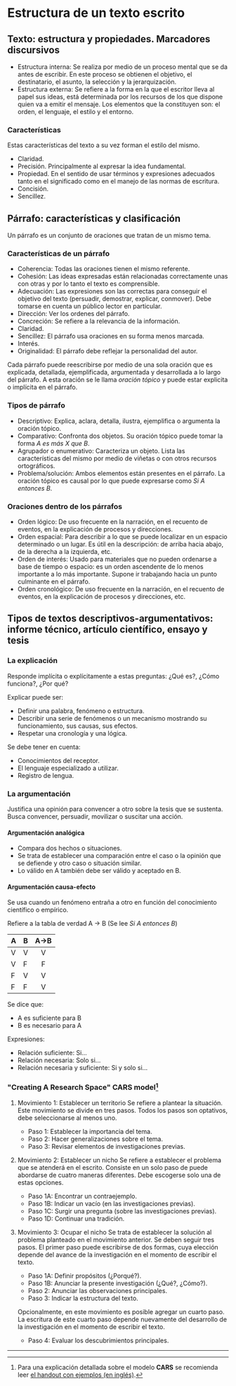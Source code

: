 # Estructura de un texto escrito

## Texto: estructura y propiedades. Marcadores discursivos

* Estructura interna: Se realiza por medio de un  proceso mental que se da antes de escribir. En
  este  proceso  se  obtienen el  objetivo,  el  destinatario,  el  asunto, la  selección  y  la
  jerarquización.
* Estructura externa: Se refiere a la forma en la que el escritor lleva al papel sus ideas, está
  determinada por los  recursos de los que dispone  quien va a emitir el  mensaje. Los elementos
  que la constituyen son: el orden, el lenguaje, el estilo y el entorno.

### Características

Estas características del texto a su vez forman el estilo del mismo.

* Claridad.
* Precisión. Principalmente al expresar la idea fundamental.
* Propiedad. En el sentido de usar términos y expresiones adecuados tanto en el significado como
  en el manejo de las normas de escritura.
* Concisión.
* Sencillez.

## Párrafo: características y clasificación

Un párrafo es un conjunto de oraciones que tratan de un mismo tema.

### Características de un párrafo

* Coherencia: Todas las oraciones tienen el mismo referente.
* Cohesión: Las ideas expresadas están relacionadas  correctamente unas con otras y por lo tanto
  el texto es comprensible.
* Adecuación: Las expresiones son las correctas para conseguir el objetivo del texto (persuadir,
  demostrar, explicar, conmover).  Debe tomarse en cuenta un público lector en particular.
* Dirección: Ver los ordenes del párrafo.
* Concreción: Se refiere a la relevancia de la información.
* Claridad.
* Sencillez: El párrafo usa oraciones en su forma menos marcada.
* Interés.
* Originalidad: El párrafo debe reflejar la personalidad del autor.

Cada párrafo  puede reescribirse  por medio  de una  sola oración  que es  explicada, detallada,
ejemplificada, argumentada y  desarrollada a lo largo  del párrafo.  A esta oración  se le llama
*oración tópico* y puede estar explicita o implícita en el párrafo.

### Tipos de párrafo

* Descriptivo: Explica, aclara, detalla, ilustra, ejemplifica o argumenta la oración tópico.
* Comparativo: Confronta dos objetos. Su oración tópico puede tomar la forma *A es más X que B*.
* Agrupador o enumerativo: Caracteriza un objeto.  Lista las características del mismo por medio
  de viñetas o con otros recursos ortográficos.
* Problema/solución: Ambos elementos están presentes en el párrafo.  La oración tópico es causal
  por lo que puede expresarse como *Si A entonces B*.

### Oraciones dentro de los párrafos

* Orden lógico: De  uso frecuente en la narración, en el recuento  de eventos, en la explicación
  de procesos y direcciones.
* Orden  espacial: Para describir  a lo que  se puede localizar en  un espacio determinado  o un
  lugar. Es útil en la descripción: de arriba hacia abajo, de la derecha a la izquierda, etc.
* Orden de interés: Usado para materiales que no pueden ordenarse a base de tiempo o espacio: es
  un orden ascendente de lo menos importante a lo más importante.  Supone ir trabajando hacia un
  punto culminante en el párrafo.
* Orden cronológico:  De uso  frecuente en  la narración,  en el  recuento de  eventos, en  la
  explicación de procesos y direcciones, etc.

## Tipos de textos descriptivos-argumentativos: informe técnico, artículo científico, ensayo y tesis

### La explicación

Responde implícita o explícitamente a estas preguntas: ¿Qué es?, ¿Cómo funciona?, ¿Por qué?

Explicar puede ser:
* Definir una palabra, fenómeno o estructura.
* Describir una serie de fenómenos o un mecanismo mostrando su funcionamiento, sus causas, sus efectos.
* Respetar una cronología y una lógica.

Se debe tener en cuenta:
* Conocimientos del receptor.
* El lenguaje especializado a utilizar.
* Registro de lengua.

### La argumentación

Justifica una  opinión para convencer a  otro sobre la  tesis que se sustenta.  Busca convencer,
persuadir, movilizar o suscitar una acción.

#### Argumentación analógica

* Compara dos hechos o situaciones.
* Se trata de establecer una comparación entre el  caso o la opinión que se defiende y otro caso
  o situación similar.
* Lo válido en A también debe ser válido y aceptado en B.

#### Argumentación causa-efecto

Se usa cuando un fenómeno entraña a otro en función del conocimiento científico o empírico.
    
Refiere a la tabla de verdad A -> B (Se lee *Si A entonces B*)
    
| A | B | A->B |
|---|---|:----:|
| V | V |   V  |
| V | F |   F  |
| F | V |   V  |
| F | F |   V  |
    
Se dice que:
* A es suficiente para B
* B es necesario para A
    
Expresiones:
* Relación suficiente: Si...
* Relación necesaria: Solo si...
* Relación necesaria y suficiente: Si y solo si...

### "Creating A Research Space" **CARS** model[^1]

1. Movimiento 1: Establecer un territorio
   Se refiere a plantear la situación. Este movimiento  se divide en tres pasos. Todos los pasos
   son optativos, debe seleccionarse al menos uno.
   * Paso 1: Establecer la importancia del tema.
   * Paso 2: Hacer generalizaciones sobre el tema.
   * Paso 3: Revisar elementos de investigaciones previas.

2. Movimiento 2: Establecer un nicho
   Se refiere a establecer  el problema que se atenderá en el escrito.  Consiste en un solo paso
   de puede abordarse de cuatro maneras diferentes. Debe escogerse solo una de estas opciones.
   * Paso 1A: Encontrar un contraejemplo.
   * Paso 1B: Indicar un vacío (en las investigaciones previas).
   * Paso 1C: Surgir una pregunta (sobre las investigaciones previas).
   * Paso 1D: Continuar una tradición.

3. Movimiento 3: Ocupar el nicho
   Se trata de establecer la solución al problema planteado en el movimiento anterior.  Se deben
   seguir tres pasos. El  primer paso puede escribirse de dos formas,  cuya elección depende del
   avance de la investigación en el momento de escribir el texto.
   * Paso 1A: Definir propósitos (¿Porqué?).
   * Paso 1B: Anunciar la presente investigación (¿Qué?, ¿Cómo?).
   * Paso 2: Anunciar las observaciones principales.
   * Paso 3: Indicar la estructura del texto.
   
   Opcionalmente, en  este movimiento es  posible agregar un cuarto  paso. La escritura  de este
   cuarto paso depende nuevamente  del desarrollo de la investigación en  el momento de escribir
   el texto.
   * Paso 4: Evaluar los descubrimientos principales.
___
[^1]:   Para   una   explicación   detallada    sobre   el   modelo   **CARS**   se   recomienda leer [el handout con ejemplos (en inglés)](http://www.cs.tut.fi/kurssit/SGN-16006/academic_writing/cars_model_handout.pdf).

